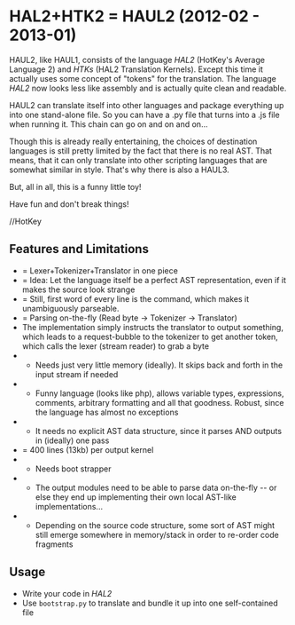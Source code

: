 # HAL2+HTK2 = HAUL2 (2012-02 - 2013-01)
HAUL2, like HAUL1, consists of the language *HAL2* (HotKey's Average Language 2) and *HTKs* (HAL2 Translation Kernels). Except this time it actually uses some concept of "tokens" for the translation. The language *HAL2* now looks less like assembly and is actually quite clean and readable.

HAUL2 can translate itself into other languages and package everything up into one stand-alone file. So you can have a .py file that turns into a .js file when running it. This chain can go on and on and on...


Though this is already really entertaining, the choices of destination languages is still pretty limited by the fact that there is no real AST. That means, that it can only translate into other scripting languages that are somewhat similar in style. That's why there is also a HAUL3.

But, all in all, this is a funny little toy!

Have fun and don't break things!

//HotKey


## Features and Limitations
* = Lexer+Tokenizer+Translator in one piece
* = Idea: Let the language itself be a perfect AST representation, even if it makes the source look strange
* = Still, first word of every line is the command, which makes it unambiguously parseable.
* = Parsing on-the-fly (Read byte -> Tokenizer -> Translator)
* 	The implementation simply instructs the translator to output something, which leads to a request-bubble to the tokenizer to get another token, which calls the lexer (stream reader) to grab a byte
* + Needs just very little memory (ideally). It skips back and forth in the input stream if needed
* + Funny language (looks like php), allows variable types, expressions, comments, arbitrary formatting and all that goodness. Robust, since the language has almost no exceptions
* + It needs no explicit AST data structure, since it parses AND outputs in (ideally) one pass
* = 400 lines (13kb) per output kernel
* - Needs boot strapper
* - The output modules need to be able to parse data on-the-fly -- or else they end up implementing their own local AST-like implementations...
* - Depending on the source code structure, some sort of AST might still emerge somewhere in memory/stack in order to re-order code fragments

## Usage
* Write your code in *HAL2*
* Use `bootstrap.py` to translate and bundle it up into one self-contained file